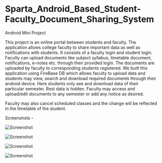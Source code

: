 # Sparta_Android_Based_Student-Faculty_Document_Sharing_System
Android Mini Project

This project is an online portal between students and faculty. The application allows college faculty to share important data as well as notifications with students. It consists of a faculty login and student login. Faculty can upload documents like subject syllabus, timetable document, notifications, e-notes etc. through their provided login. The documents are uploaded by faculty to corresponding students registered. We built this application using FireBase DB which allows faculty to upload data and students may view, search and download required documents through their android device. Here students only see and download data of their particular semester. Rest data is hidden. Faculty may access and upload/edit documents to any semester or add any notice as desired.

Faculty may also cancel scheduled classes and the change will be reflected in the timetable of the student.

Screenshots -

![Screenshot](ss1.jpg)

![Screenshot](ss2.jpg)

![Screenshot](ss3.jpg)

![Screenshot](ss4.jpg)
